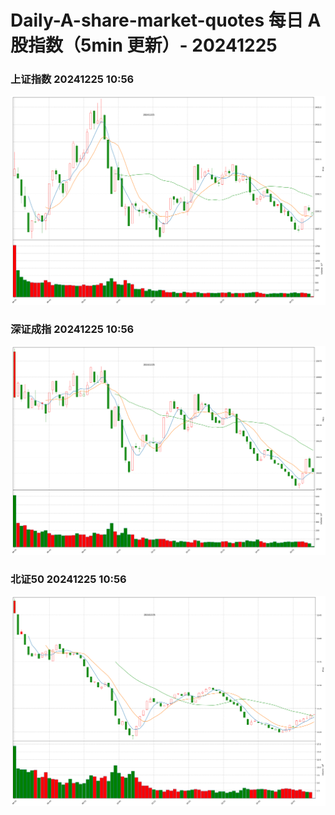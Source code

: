 
# Daily-A-share-market-quotes 每日 A 股指数（5min 更新）- 20241225

### 上证指数 20241225 10:56
![](./fig/2024/12/20241225-sh000001.png)

### 深证成指 20241225 10:56
![](./fig/2024/12/20241225-sz399001.png)

### 北证50 20241225 10:56
![](./fig/2024/12/20241225-bj899050.png)

